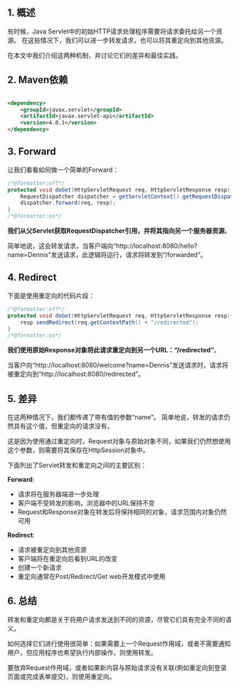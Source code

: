 ## 1. 概述

有时候，Java Servlet中的初始HTTP请求处理程序需要将请求委托给另一个资源。
在这些情况下，我们可以进一步转发请求，也可以将其重定向到其他资源。

在本文中我们介绍这两种机制，并讨论它们的差异和最佳实践。

## 2. Maven依赖

```xml

<dependency>
    <groupId>javax.servlet</groupId>
    <artifactId>javax.servlet-api</artifactId>
    <version>4.0.1</version>
</dependency>
```

## 3. Forward

让我们看看如何做一个简单的Forward：

```java
/*@formatter:off*/
protected void doGet(HttpServletRequest req, HttpServletResponse resp) {
    RequestDispatcher dispatcher = getServletContext().getRequestDispatcher("/forwarded");
    dispatcher.forward(req, resp);
}
/*@formatter:on*/
```

**我们从父Servlet获取RequestDispatcher引用，并将其指向另一个服务器资源**。

简单地说，这会转发请求，当客户端向“http://localhost:8080/hello?name=Dennis”发送请求，此逻辑将运行，请求将转发到“/forwarded”。

## 4. Redirect

下面是使用重定向的代码片段：

```java
/*@formatter:off*/
protected void doGet(HttpServletRequest req, HttpServletResponse resp){
    resp.sendRedirect(req.getContextPath() + "/redirected");
}
/*@formatter:on*/
```

**我们使用原始Response对象将此请求重定向到另一个URL：“/redirected”**。

当客户向“http://localhost:8080/welcome?name=Dennis”发送请求时，请求将被重定向到“http://localhost:8080/redirected”。

## 5. 差异

在这两种情况下，我们都传递了带有值的参数“name”。
简单地说，转发的请求仍然具有这个值，但重定向的请求没有。

这是因为使用通过重定向时，Request对象与原始对象不同，如果我们仍然想使用这个参数，则需要将其保存在HttpSession对象中。

下面列出了Servlet转发和重定向之间的主要区别：

**Forward**:

+ 请求将在服务器端进一步处理
+ 客户端不受转发的影响，浏览器中的URL保持不变
+ Request和Response对象在转发后将保持相同的对象，请求范围内对象仍然可用

**Redirect**:

+ 请求被重定向到其他资源
+ 客户端将在重定向后看到URL的改变
+ 创建一个新请求
+ 重定向通常在Post/Redirect/Get web开发模式中使用

## 6. 总结

转发和重定向都是关于将用户请求发送到不同的资源，尽管它们具有完全不同的语义。

如何选择它们进行使用很简单：如果需要上一个Request作用域，或者不需要通知用户，但应用程序也希望执行内部操作，则使用转发。

要放弃Request作用域，或者如果新内容与原始请求没有关联(例如重定向到登录页面或完成表单提交)，则使用重定向。